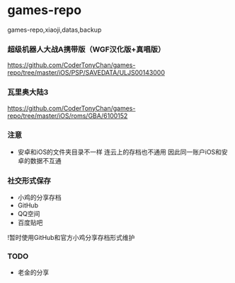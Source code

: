 # games-repo
games-repo,xiaoji,datas,backup

### 超级机器人大战A携带版（WGF汉化版+真唱版）
https://github.com/CoderTonyChan/games-repo/tree/master/iOS/PSP/SAVEDATA/ULJS00143000


### 瓦里奥大陆3
https://github.com/CoderTonyChan/games-repo/tree/master/iOS/roms/GBA/6100152







### 注意
- 安卓和iOS的文件夹目录不一样 连云上的存档也不通用 因此同一账户iOS和安卓的数据不互通



### 社交形式保存
- 小鸡的分享存档
- GitHub
- QQ空间
- 百度贴吧

!暂时使用GitHub和官方小鸡分享存档形式维护


### TODO
- 老金的分享

